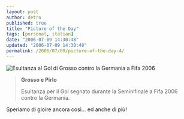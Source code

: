```yaml
---
layout: post
author: detro
published: true
title: "Picture of the Day"
tags: [personal, italian]
date: "2006-07-09 14:30:48"
updated: "2006-07-09 14:30:48"
permalink: /2006/07/09/picture-of-the-day-4/
---
```


<img src="http://www.ecodibergamo.it/EcoOnLine/Assets/SPORT/CALCIO/MONDIALI%202006/italia-germania/Fabio%20Grosso_1--450x299.jpg" alt="Esultanza al Gol di Grosso contro la Germania a Fifa 2006" />
<blockquote>
<strong>Grosso e Pirlo</strong>

Esultanza per il Gol segnato durante la Seminifinale a Fifa 2006 contro la Germania.
</blockquote>

Speriamo di gioire ancora così... ed anche di più!
